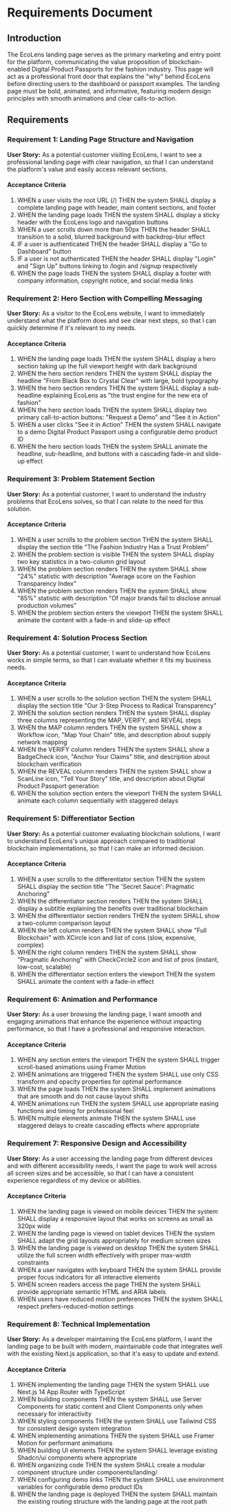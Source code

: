 # Requirements Document

## Introduction

The EcoLens landing page serves as the primary marketing and entry point for the platform, communicating the value proposition of blockchain-enabled Digital Product Passports for the fashion industry. This page will act as a professional front door that explains the "why" behind EcoLens before directing users to the dashboard or passport examples. The landing page must be bold, animated, and informative, featuring modern design principles with smooth animations and clear calls-to-action.

## Requirements

### Requirement 1: Landing Page Structure and Navigation

**User Story:** As a potential customer visiting EcoLens, I want to see a professional landing page with clear navigation, so that I can understand the platform's value and easily access relevant sections.

#### Acceptance Criteria

1. WHEN a user visits the root URL (/) THEN the system SHALL display a complete landing page with header, main content sections, and footer
2. WHEN the landing page loads THEN the system SHALL display a sticky header with the EcoLens logo and navigation buttons
3. WHEN a user scrolls down more than 50px THEN the header SHALL transition to a solid, blurred background with backdrop-blur effect
4. IF a user is authenticated THEN the header SHALL display a "Go to Dashboard" button
5. IF a user is not authenticated THEN the header SHALL display "Login" and "Sign Up" buttons linking to /login and /signup respectively
6. WHEN the page loads THEN the system SHALL display a footer with company information, copyright notice, and social media links

### Requirement 2: Hero Section with Compelling Messaging

**User Story:** As a visitor to the EcoLens website, I want to immediately understand what the platform does and see clear next steps, so that I can quickly determine if it's relevant to my needs.

#### Acceptance Criteria

1. WHEN the landing page loads THEN the system SHALL display a hero section taking up the full viewport height with dark background
2. WHEN the hero section renders THEN the system SHALL display the headline "From Black Box to Crystal Clear" with large, bold typography
3. WHEN the hero section renders THEN the system SHALL display a sub-headline explaining EcoLens as "the trust engine for the new era of fashion"
4. WHEN the hero section loads THEN the system SHALL display two primary call-to-action buttons: "Request a Demo" and "See it in Action"
5. WHEN a user clicks "See it in Action" THEN the system SHALL navigate to a demo Digital Product Passport using a configurable demo product ID
6. WHEN the hero section loads THEN the system SHALL animate the headline, sub-headline, and buttons with a cascading fade-in and slide-up effect

### Requirement 3: Problem Statement Section

**User Story:** As a potential customer, I want to understand the industry problems that EcoLens solves, so that I can relate to the need for this solution.

#### Acceptance Criteria

1. WHEN a user scrolls to the problem section THEN the system SHALL display the section title "The Fashion Industry Has a Trust Problem"
2. WHEN the problem section is visible THEN the system SHALL display two key statistics in a two-column grid layout
3. WHEN the problem section renders THEN the system SHALL show "24%" statistic with description "Average score on the Fashion Transparency Index"
4. WHEN the problem section renders THEN the system SHALL show "85%" statistic with description "Of major brands fail to disclose annual production volumes"
5. WHEN the problem section enters the viewport THEN the system SHALL animate the content with a fade-in and slide-up effect

### Requirement 4: Solution Process Section

**User Story:** As a potential customer, I want to understand how EcoLens works in simple terms, so that I can evaluate whether it fits my business needs.

#### Acceptance Criteria

1. WHEN a user scrolls to the solution section THEN the system SHALL display the section title "Our 3-Step Process to Radical Transparency"
2. WHEN the solution section renders THEN the system SHALL display three columns representing the MAP, VERIFY, and REVEAL steps
3. WHEN the MAP column renders THEN the system SHALL show a Workflow icon, "Map Your Chain" title, and description about supply network mapping
4. WHEN the VERIFY column renders THEN the system SHALL show a BadgeCheck icon, "Anchor Your Claims" title, and description about blockchain verification
5. WHEN the REVEAL column renders THEN the system SHALL show a ScanLine icon, "Tell Your Story" title, and description about Digital Product Passport generation
6. WHEN the solution section enters the viewport THEN the system SHALL animate each column sequentially with staggered delays

### Requirement 5: Differentiator Section

**User Story:** As a potential customer evaluating blockchain solutions, I want to understand EcoLens's unique approach compared to traditional blockchain implementations, so that I can make an informed decision.

#### Acceptance Criteria

1. WHEN a user scrolls to the differentiator section THEN the system SHALL display the section title "The 'Secret Sauce': Pragmatic Anchoring"
2. WHEN the differentiator section renders THEN the system SHALL display a subtitle explaining the benefits over traditional blockchain
3. WHEN the differentiator section renders THEN the system SHALL show a two-column comparison layout
4. WHEN the left column renders THEN the system SHALL show "Full Blockchain" with XCircle icon and list of cons (slow, expensive, complex)
5. WHEN the right column renders THEN the system SHALL show "Pragmatic Anchoring" with CheckCircle2 icon and list of pros (instant, low-cost, scalable)
6. WHEN the differentiator section enters the viewport THEN the system SHALL animate the content with a fade-in effect

### Requirement 6: Animation and Performance

**User Story:** As a user browsing the landing page, I want smooth and engaging animations that enhance the experience without impacting performance, so that I have a professional and responsive interaction.

#### Acceptance Criteria

1. WHEN any section enters the viewport THEN the system SHALL trigger scroll-based animations using Framer Motion
2. WHEN animations are triggered THEN the system SHALL use only CSS transform and opacity properties for optimal performance
3. WHEN the page loads THEN the system SHALL implement animations that are smooth and do not cause layout shifts
4. WHEN animations run THEN the system SHALL use appropriate easing functions and timing for professional feel
5. WHEN multiple elements animate THEN the system SHALL use staggered delays to create cascading effects where appropriate

### Requirement 7: Responsive Design and Accessibility

**User Story:** As a user accessing the landing page from different devices and with different accessibility needs, I want the page to work well across all screen sizes and be accessible, so that I can have a consistent experience regardless of my device or abilities.

#### Acceptance Criteria

1. WHEN the landing page is viewed on mobile devices THEN the system SHALL display a responsive layout that works on screens as small as 320px wide
2. WHEN the landing page is viewed on tablet devices THEN the system SHALL adapt the grid layouts appropriately for medium screen sizes
3. WHEN the landing page is viewed on desktop THEN the system SHALL utilize the full screen width effectively with proper max-width constraints
4. WHEN a user navigates with keyboard THEN the system SHALL provide proper focus indicators for all interactive elements
5. WHEN screen readers access the page THEN the system SHALL provide appropriate semantic HTML and ARIA labels
6. WHEN users have reduced motion preferences THEN the system SHALL respect prefers-reduced-motion settings

### Requirement 8: Technical Implementation

**User Story:** As a developer maintaining the EcoLens platform, I want the landing page to be built with modern, maintainable code that integrates well with the existing Next.js application, so that it's easy to update and extend.

#### Acceptance Criteria

1. WHEN implementing the landing page THEN the system SHALL use Next.js 14 App Router with TypeScript
2. WHEN building components THEN the system SHALL use Server Components for static content and Client Components only when necessary for interactivity
3. WHEN styling components THEN the system SHALL use Tailwind CSS for consistent design system integration
4. WHEN implementing animations THEN the system SHALL use Framer Motion for performant animations
5. WHEN building UI elements THEN the system SHALL leverage existing Shadcn/ui components where appropriate
6. WHEN organizing code THEN the system SHALL create a modular component structure under components/landing/
7. WHEN configuring demo links THEN the system SHALL use environment variables for configurable demo product IDs
8. WHEN the landing page is deployed THEN the system SHALL maintain the existing routing structure with the landing page at the root path
